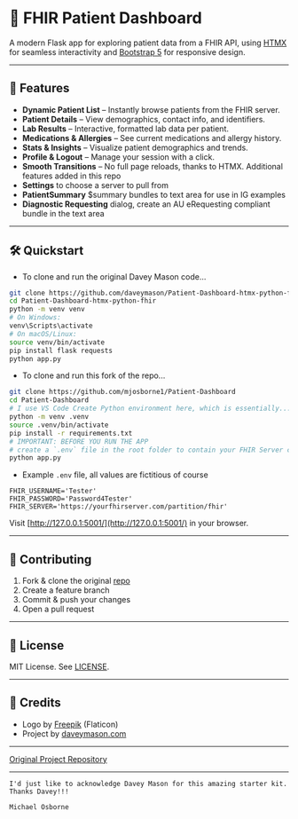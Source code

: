 # 🏥 FHIR Patient Dashboard

A modern Flask app for exploring patient data from a FHIR API, using [HTMX](https://htmx.org/) for seamless interactivity and [Bootstrap 5](https://getbootstrap.com/) for responsive design.

---

## 🚀 Features

- **Dynamic Patient List** – Instantly browse patients from the FHIR server.
- **Patient Details** – View demographics, contact info, and identifiers.
- **Lab Results** – Interactive, formatted lab data per patient.
- **Medications & Allergies** – See current medications and allergy history.
- **Stats & Insights** – Visualize patient demographics and trends.
- **Profile & Logout** – Manage your session with a click.
- **Smooth Transitions** – No full page reloads, thanks to HTMX.
Additional features added in this repo
- **Settings** to choose a server to pull from
- **PatientSummary** $summary bundles to text area for use in IG examples
- **Diagnostic Requesting** dialog, create an AU eRequesting compliant bundle in the text area
---

## 🛠️ Quickstart

- To clone and run the original Davey Mason code...
```bash
git clone https://github.com/daveymason/Patient-Dashboard-htmx-python-fhir.git
cd Patient-Dashboard-htmx-python-fhir
python -m venv venv
# On Windows:
venv\Scripts\activate
# On macOS/Linux:
source venv/bin/activate
pip install flask requests
python app.py
```
- To clone and run this fork of the repo...
```bash
git clone https://github.com/mjosborne1/Patient-Dashboard
cd Patient-Dashboard
# I use VS Code Create Python environment here, which is essentially...
python -m venv .venv
source .venv/bin/activate
pip install -r requirements.txt
# IMPORTANT: BEFORE YOU RUN THE APP
# create a `.env` file in the root folder to contain your FHIR Server credentials (Basic Auth only). See below for an example. 
python app.py
```

- Example `.env` file, all values are fictitious of course
```
FHIR_USERNAME='Tester'
FHIR_PASSWORD='Password4Tester'
FHIR_SERVER='https://yourfhirserver.com/partition/fhir'
```

Visit [http://127.0.0.1:5001/](http://127.0.0.1:5001/) in your browser.

---

## 🤝 Contributing

1. Fork & clone the original [repo](https://github.com/daveymason/Patient-Dashboard-htmx-python-fhir.git)
2. Create a feature branch
3. Commit & push your changes
4. Open a pull request

---

## 📄 License

MIT License. See [LICENSE](LICENSE).

---

## 🙏 Credits

- Logo by [Freepik](https://www.freepik.com/icon/computer_8811410#fromView=search&page=1&position=5&uuid=7f2f0cf5-731f-4ab9-9ab6-1ec888c8328b) (Flaticon)
- Project by [daveymason.com](https://daveymason.com)

---

[Original Project Repository](https://github.com/daveymason/Patient-Dashboard-htmx-python-fhir)


---
    I'd just like to acknowledge Davey Mason for this amazing starter kit. Thanks Davey!!!

    Michael Osborne
